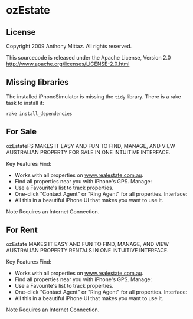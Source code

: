 # ozEstate

## License

Copyright 2009 Anthony Mittaz. All rights reserved.

This sourcecode is released under the Apache License, Version 2.0
http://www.apache.org/licenses/LICENSE-2.0.html

## Missing libraries

The installed iPhoneSimulator is missing the `tidy` library. There is a rake task to install it:

	rake install_dependencies
	

## For Sale

ozEstateFS MAKES IT EASY AND FUN TO FIND, MANAGE, AND VIEW AUSTRALIAN PROPERTY FOR SALE IN ONE INTUITIVE INTERFACE.

Key Features
Find:
- Works with all properties on www.realestate.com.au.
- Find all properties near you with iPhone's GPS.
Manage:
- Use a Favourite's list to track properties.
- One-click "Contact Agent" or "Ring Agent" for all properties.
Interface:
- All this in a beautiful iPhone UI that makes you want to use it.

Note
Requires an Internet Connection.

## For Rent

ozEstate MAKES IT EASY AND FUN TO FIND, MANAGE, AND VIEW AUSTRALIAN PROPERTY RENTALS IN ONE INTUITIVE INTERFACE.

Key Features
Find:
- Works with all properties on www.realestate.com.au.
- Find all properties near you with iPhone's GPS.
Manage:
- Use a Favourite's list to track properties.
- One-click "Contact Agent" or "Ring Agent" for all properties.
Interface:
- All this in a beautiful iPhone UI that makes you want to use it.

Note
Requires an Internet Connection.